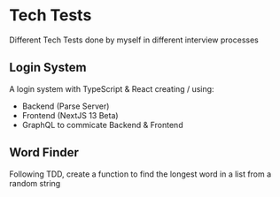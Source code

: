 # Tech Tests
Different Tech Tests done by myself in different interview processes

## Login System
A login system with TypeScript & React creating / using:
 * Backend (Parse Server)
 * Frontend (NextJS 13 Beta)
 * GraphQL to commicate Backend & Frontend

## Word Finder
Following TDD, create a function to find the longest word in a list from a random string